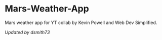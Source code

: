 # Mars-Weather-App
 Mars weather app for YT collab by Kevin Powell and Web Dev Simplified.  

 *Updated by dsmith73*  
 
